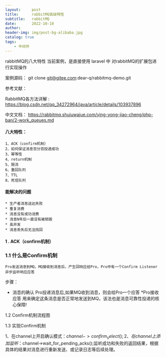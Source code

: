```yaml
---
layout:     post
title:      rabbitMQ高级特性
subtitle:   rabbitMQ
date:       2022-10-10
author:     
header-img: img/post-bg-alibaba.jpg
catalog: true
tags:
    - 中间件
---
```


rabbitMQ的八大特性
当前案例，是直接使用 laravel 中 对rabbitMQ的扩展包进行实现操作

案例源码：
git clone git@gitee.com:dear-q/rabbitmq-demo.git

参考文献：

RabbitMQ各方法详解 :
https://blog.csdn.net/qq_34272964/java/article/details/103937896

中文文档：
https://rabbitmq.shujuwajue.com/ying-yong-jiao-cheng/php-ban/2-work_queues.md

#### 八大特性：

    1、ACK（confirm机制）
    2、如何保证消息百分百投递成功
    3、幂等性
    4、return机制
    5、限流
    6、重回队列
    7、TTL
    8、死信队列

#### 能解决的问题

    * 生产者消息送达失败
    * 重复消费
    * 消息没有成功消费
    * 消息N年后一直没有被销毁
    * 高并发
    * 消息丢失后无法找回
    
    
#### 1 . ACK（confirm机制）
### 1.1 什么是Confirm机制

    Pro发送消息到MQ，MQ接收到消息后，产生回响应给Pro，Pro中有一个Confirm Listener异步监听响应应答

步骤：

* 消息的确认 Pro投递消息后,如果MQ收到消息，则会给Pro一个应答
*Pro接收应答 用来确定这条消息是否正常地发送到MQ，该法也是消息可靠性投递的核心保障!
  
1.2 Confirm机制流程图


1.3 实现Confirm机制

1、在channel上开启确认模式：$channel->confirm_select();
2、在channel上添加监听：$channel->wait_for_pending_acks();监听成功和失败的返回结果，根据具体的结果对消息进行重新发送、或记录日志等后续处理。

